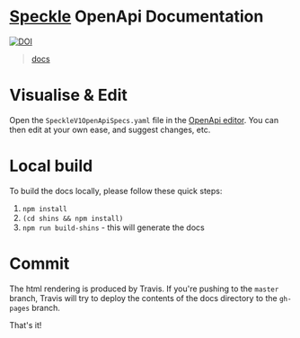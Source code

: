 # [Speckle](https://speckle.works) OpenApi Documentation
[![DOI](https://zenodo.org/badge/DOI/10.5281/zenodo.1319026.svg)](https://doi.org/10.5281/zenodo.1319026)


> [docs](https://speckleworks.github.io/SpeckleSpecs/)

# Visualise & Edit

Open the `SpeckleV1OpenApiSpecs.yaml` file in the [OpenApi editor](https://editor.swagger.io//#/). You can then edit at your own ease, and suggest changes, etc.

# Local build

To build the docs locally, please follow these quick steps:

1. `npm install`
2. `(cd shins && npm install)`
3. `npm run build-shins` - this will generate the docs

# Commit

The html rendering is produced by Travis. If you're pushing to the `master` branch, Travis will try to deploy the contents of the docs directory to the `gh-pages` branch.

That's it! 

